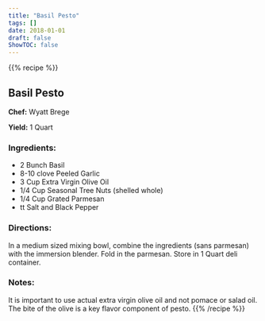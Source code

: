 ```yaml
---
title: "Basil Pesto"
tags: []
date: 2018-01-01
draft: false
ShowTOC: false
---
```


{{% recipe %}}

## Basil Pesto

**Chef:** Wyatt Brege

**Yield:** 1 Quart


### Ingredients:

-   2 Bunch Basil
-   8-10 clove Peeled Garlic
-   3 Cup Extra Virgin Olive Oil
-   1/4 Cup Seasonal Tree Nuts (shelled whole)
-   1/4 Cup Grated Parmesan
-   tt Salt and Black Pepper

### Directions: 

In a medium sized mixing bowl, combine the ingredients (sans parmesan)
with the immersion blender.
Fold in the parmesan.
Store in 1 Quart deli container.

### Notes: 

It is important to use actual extra virgin olive oil and not pomace or
salad oil. The bite of the olive is a key flavor component of pesto.
{{% /recipe %}}
